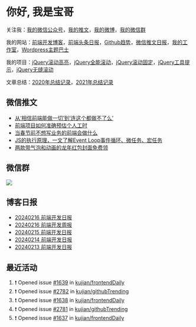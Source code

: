 
# 你好, 我是宝哥

关注我：[我的微信公众号](https://open.weixin.qq.com/qr/code?username=caibaojian_com)，[我的推文](https://weixin.qdkfweb.cn/)，[我的微博](https://weibo.com/kujian)，[我的微信群](https://qdkfweb.cn/go/weixinqun)

我的网站：[前端开发博客](https://qdkfweb.cn/)，[前端头条日报](https://toutiao.qdkfweb.cn/)，[Github趋势](https://github.qdkfweb.cn/)，[微信推文日报](https://weixin.qdkfweb.cn/)，[我的工作室](https://diy.qdkfweb.cn/)，[Wordpress主题巴士](https://wp.qdkfweb.cn/)

我的项目：[jQuery滚动高亮](https://github.com/kujian/scrollHighlight)，[jQuery全能滚动](https://github.com/kujian/power-slider)，[jQuery滚动固定](https://github.com/kujian/scrollfix)，[jQuery工具提示](https://github.com/kujian/tooltip)，[jQuery无缝滚动](http://github.com/kujian/scrollForever)

文章总结：[2020年总结记录](https://mp.weixin.qq.com/s/u0YW8BFWYLquVauhHrkSMQ)，[2021年总结记录](https://mp.weixin.qq.com/s/zMnxIpxMdDrIyuLxHRnSPw)


## 微信推文

<!-- BLOG-POST-LIST:START -->
- [从‘相信前端能做一切’到‘连这个都做不了么’](https://weixin.qdkfweb.cn/40349.html)
- [前端项目如何准确预估个人工时](https://weixin.qdkfweb.cn/40306.html)
- [当春节前不想写业务的前端会做什么](https://weixin.qdkfweb.cn/40275.html)
- [JS的执行原理，一文了解Event Loop事件循环、微任务、宏任务](https://weixin.qdkfweb.cn/40249.html)
- [两款带气泡和动画的龙年红包封面免费领](https://weixin.qdkfweb.cn/40185.html)
<!-- BLOG-POST-LIST:END -->

## 微信群

![](https://qdkfweb.cn/d/uploads/2023/12/wechat.png?d=20240112)

## 博客日报

<!-- DAILY:START -->
- [20240216 前端开发日报](https://qdkfweb.cn/fe-daily-20240216.html)
- [20240216 前端开发周报](https://qdkfweb.cn/fe-weekly-20240216.html)
- [20240215 前端开发日报](https://qdkfweb.cn/fe-daily-20240215.html)
- [20240214 前端开发日报](https://qdkfweb.cn/fe-daily-20240214.html)
- [20240213 前端开发日报](https://qdkfweb.cn/fe-daily-20240213.html)
<!-- DAILY:END -->


## 最近活动

<!--START_SECTION:activity-->
1. ❗ Opened issue [#1639](https://github.com/kujian/frontendDaily/issues/1639) in [kujian/frontendDaily](https://github.com/kujian/frontendDaily)
2. ❗ Opened issue [#2782](https://github.com/kujian/githubTrending/issues/2782) in [kujian/githubTrending](https://github.com/kujian/githubTrending)
3. ❗ Opened issue [#1638](https://github.com/kujian/frontendDaily/issues/1638) in [kujian/frontendDaily](https://github.com/kujian/frontendDaily)
4. ❗ Opened issue [#2781](https://github.com/kujian/githubTrending/issues/2781) in [kujian/githubTrending](https://github.com/kujian/githubTrending)
5. ❗ Opened issue [#1637](https://github.com/kujian/frontendDaily/issues/1637) in [kujian/frontendDaily](https://github.com/kujian/frontendDaily)
<!--END_SECTION:activity-->

